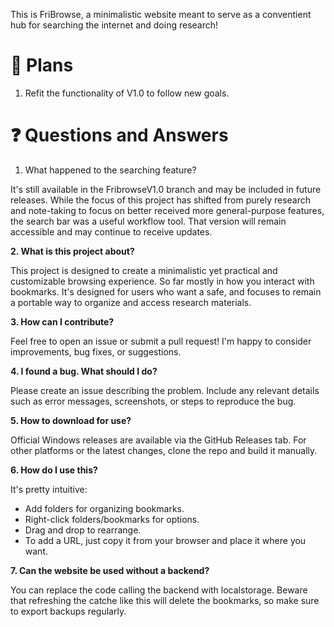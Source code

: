 This is FriBrowse, a minimalistic website meant to serve as a conventient hub for searching the internet and doing research!

# 🚧 Plans

1. Refit the functionality of V1.0 to follow new goals.

# ❓ Questions and Answers

1. What happened to the searching feature?

It's still available in the FribrowseV1.0 branch and may be included in future releases. While the focus of this project has shifted from purely research and note-taking to focus on better received more general-purpose features, the search bar was a useful workflow tool. That version will remain accessible and may continue to receive updates.

**2. What is this project about?**

This project is designed to create a minimalistic yet practical and customizable browsing experience. So far mostly in how you interact with bookmarks. It's designed for users who want a safe, and focuses to remain a portable way to organize and access research materials.

**3. How can I contribute?**

Feel free to open an issue or submit a pull request! I'm happy to consider improvements, bug fixes, or suggestions.

**4. I found a bug. What should I do?**

Please create an issue describing the problem. Include any relevant details such as error messages, screenshots, or steps to reproduce the bug.

**5. How to download for use?**

Official Windows releases are available via the GitHub Releases tab. For other platforms or the latest changes, clone the repo and build it manually.

**6. How do I use this?**

It's pretty intuitive:

- Add folders for organizing bookmarks.
- Right-click folders/bookmarks for options.
- Drag and drop to rearrange.
- To add a URL, just copy it from your browser and place it where you want.

**7. Can the website be used without a backend?**

You can replace the code calling the backend with localstorage. Beware that refreshing the catche like this will delete the bookmarks, so make sure to export backups regularly.
